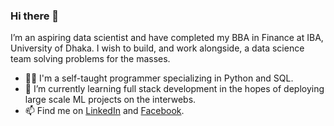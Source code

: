 ### Hi there 👋

I’m an aspiring data scientist and have completed my BBA in Finance at IBA, University of Dhaka. I wish to build, and work alongside, a data science team solving problems for the masses.

- ✍🏽 I'm a self-taught programmer specializing in Python and SQL.
- 🌱 I’m currently learning full stack development in the hopes of deploying large scale ML projects on the interwebs.
- 📫 Find me on [LinkedIn](https://www.linkedin.com/in/fahimrafi/ "Fahim Bin-Afzal Al-Ashrafi") and [Facebook](https://www.facebook.com/fahimrafi0 "Fahim Bin-Afzal Al-Ashrafi").

<!--
- 🔭 I’m currently working on

- 👯 I’m looking to collaborate on ...
- 🤔 I’m looking for help with ...
- 💬 Ask me about ...
- 📫 How to reach me: I can be reached
- ⚡ Fun fact: ...
-->
